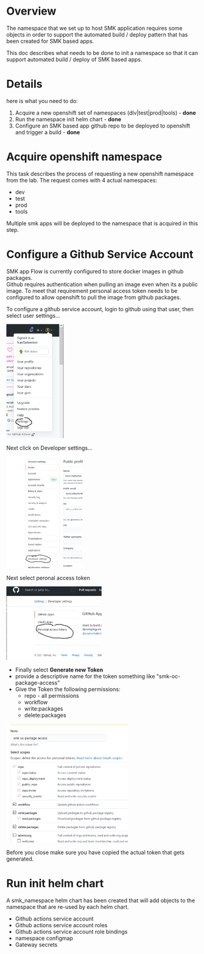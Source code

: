 # Overview

The namespace that we set up to host SMK application requires some objects
in order to support the automated build / deploy pattern that has been created
for SMK based apps.

This doc describes what needs to be done to init a namespace so that it can 
support automated build / deploy of SMK based apps.

# Details

here is what you need to do:

1. Acquire a new openshift set of namespaces (dlv|test|prod|tools) - **done**
1. Run the namespace init helm chart - **done**
1. Configure an SMK based app github repo to be deployed to openshift and trigger a build - **done**

# Acquire openshift namespace

This task describes the process of requesting a new openshift namespace from the lab.
The request comes with 4 actual namespaces:

* dev
* test
* prod
* tools

Multiple smk apps will be deployed to the namespace that is acquired in this
step.

# Configure a Github Service Account

SMK app Flow is currently configured to store docker images in github packages.  
Github requires authentication when pulling an image even when its a public image. To
meet that requirement personal access token needs to be configured to allow openshift 
to pull the image from github packages.

To configure a github service account, login to github using that user, then select
user settings...

<img src='./images/user_setting.png' width='150'>

Next click on Developer settings...

<img src='./images/User_dev_settings.png' width='200'>

Next select peronal access token

<img src='./images/personlAccessToken.png' width='250'>

* Finally select **Generate new Token**
* provide a descriptive name for the token something like "smk-oc-package-access"
* Give the Token the following permissions:
    * repo - all permissions
    * workflow
    * write:packages
    * delete:packages

<img src='./images/personalAccessTokenPermissions.png' width='320'>

Before you close make sure you have copied the actual token that gets generated.

# Run init helm chart

A smk_namespace helm chart has been created that will add objects to the
namespace that are re-used by each helm chart.

* Github actions service account
* Github actions service account roles
* Github actions service account role bindings
* namespace configmap
* Gateway secrets